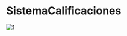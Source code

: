 # SistemaCalificaciones
![1](https://user-images.githubusercontent.com/49033433/204113206-a296bc6a-6784-4924-ae4d-2959360a6e8f.png)
